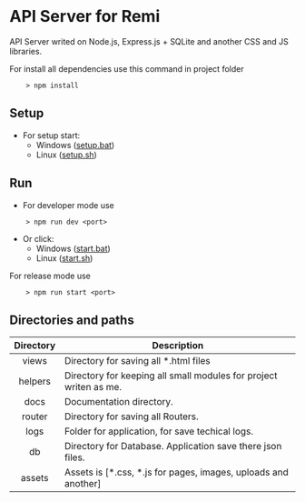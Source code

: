 <div style="
background-image: url(https://cdn.dribbble.com/users/1193653/screenshots/18201872/media/80b857ef4be867a285f5d65cc648de9b.jpg); 
width: 100%; 
height: 40px; 
background-size: cover;
background-repeat: no-repeat;" title="https://cdn.dribbble.com/users/1193653/screenshots/18201872/media/80b857ef4be867a285f5d65cc648de9b.jpg"></div>
<br />

# API Server for Remi
API Server writed on Node.js, Express.js + SQLite and another CSS and JS libraries.

For install all dependencies use this command in project folder
```
    > npm install
```

## Setup
- For setup start:
    - Windows ([setup.bat](/setup.bat))
    - Linux ([setup.sh](/setup.sh)) 
    

## Run 
- For developer mode use
```
    > npm run dev <port>
```
- Or click:
    - Windows ([start.bat](/start.bat))
    - Linux ([start.sh](/start.sh))

For release mode use
```
    > npm run start <port>
```

## Directories and paths

| Directory | Description                                                       |
|:---------:|-------------------------------------------------------------------|
|   views   | Directory for saving all *.html files                             |
|  helpers  | Directory for keeping all small modules for project writen as me. |
|    docs   | Documentation directory.                                          |
|   router  | Directory for saving all Routers.                                 |
|    logs   | Folder for application, for save techical logs.                   |
|     db    | Directory for Database. Application save there json files.        |
|   assets  | Assets is [*.css, *.js for pages, images, uploads and another]    |


